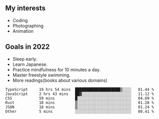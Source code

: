 ## My interests

- Coding
- Photographing
- Animation

## Goals in 2022

- Sleep early.
- Learn Japanese.
- Practice mindfulness for 10 minutes a day.
- Master freestyle swimming.
- More readings(books about various domains)

<!--START_SECTION:waka-->

```text
TypeScript     19 hrs 54 mins  ████████████████████▒░░░░   81.44 %
JavaScript     2 hrs 43 mins   ██▓░░░░░░░░░░░░░░░░░░░░░░   11.12 %
CSS            59 mins         █░░░░░░░░░░░░░░░░░░░░░░░░   04.09 %
Rust           18 mins         ▒░░░░░░░░░░░░░░░░░░░░░░░░   01.28 %
JSON           18 mins         ▒░░░░░░░░░░░░░░░░░░░░░░░░   01.24 %
Other          5 mins          ░░░░░░░░░░░░░░░░░░░░░░░░░   00.41 %
```

<!--END_SECTION:waka-->
